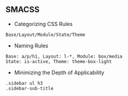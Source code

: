 ##  SMACSS

- Categorizing CSS Rules
```
Base/Layout/Module/State/Theme
```

- Naming Rules
```
Base: a/p/h1, Layout: l-*, Module: box/media
State: is-active, Theme: theme-box-light
```

- Minimizing the Depth of Applicability
```
.sidebar ul h3
.sidebar-sub-title
```

